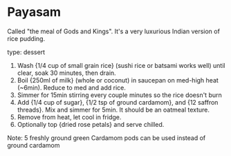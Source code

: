 # Payasam

Called "the meal of Gods and Kings". It's a very luxurious Indian version of rice pudding.

type: dessert


1. Wash {1/4 cup of small grain rice} (sushi rice or batsami works well) until clear, soak 30 minutes, then drain.
1. Boil {250ml of milk} (whole or coconut) in saucepan on med-high heat (~6min). Reduce to med and add rice.
1. Simmer for 15min stirring every couple minutes so the rice doesn't burn
1. Add {1/4 cup of sugar}, {1/2 tsp of ground cardamom}, and {12 saffron threads}. Mix and simmer for 5min. It should be an oatmeal texture.
1. Remove from heat, let cool in fridge.
1. Optionally top {dried rose petals} and serve chilled.


Note: 5 freshly ground green Cardamom pods can be used instead of ground cardamom